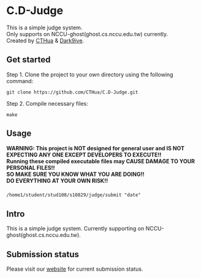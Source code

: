 # C.D-Judge

This is a simple judge system.  
Only supports on NCCU-ghost(ghost.cs.nccu.edu.tw) currently.  
Created by [CTHua](https://github.com/CTHua) & [Dark9ive](https://github.com/dark9ive).  

## Get started

Step 1. Clone the project to your own directory using the following command:

```
git clone https://github.com/CTHua/C.D-Judge.git
```

Step 2. Compile necessary files:

```
make
```

## Usage

__WARNING: This project is NOT designed for general user and IS NOT EXPECTING ANY ONE EXCEPT DEVELOPERS TO EXECUTE!!__  
__Running these compiled executable files may CAUSE DAMAGE TO YOUR PERSONAL FILES!!__  
__SO MAKE SURE YOU KNOW WHAT YOU ARE DOING!!__  
__DO EVERYTHING AT YOUR OWN RISK!!__  

###

```
/home1/student/stud108/s10829/judge/submit "date"
```

## Intro

This is a simple judge system. Currently supporting on NCCU-ghost(ghost.cs.nccu.edu.tw).  

## Submission status

Please visit our [website](http://www.cs.nccu.edu.tw/~s10829/index.html) for current submission status.
